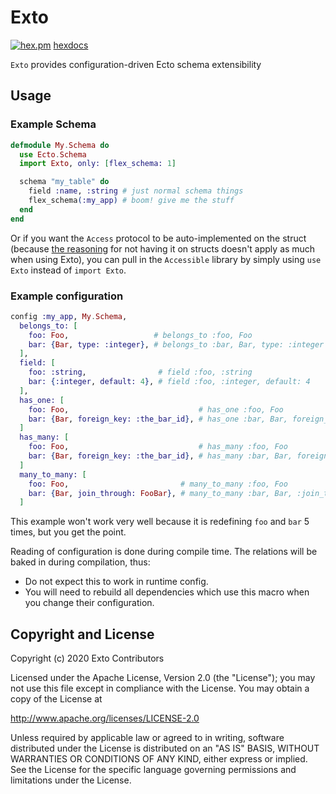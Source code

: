 # Exto

[![hex.pm](https://img.shields.io/hexpm/v/exto)](https://hex.pm/packages/exto)
[hexdocs](https://hexdocs.pm/exto)

`Exto` provides configuration-driven Ecto schema extensibility

## Usage

### Example Schema

```elixir
defmodule My.Schema do
  use Ecto.Schema
  import Exto, only: [flex_schema: 1]

  schema "my_table" do
    field :name, :string # just normal schema things
    flex_schema(:my_app) # boom! give me the stuff
  end
end
```

Or if you want the `Access` protocol to be auto-implemented on the struct (because [the reasoning](https://hexdocs.pm/elixir/Access.html#module-maps-and-structs) for not having it on structs doesn't apply as much when using Exto), you can pull in the `Accessible` library by simply using `use Exto` instead of `import Exto`.

### Example configuration

```elixir
config :my_app, My.Schema,
  belongs_to: [
    foo: Foo,                   # belongs_to :foo, Foo
    bar: {Bar, type: :integer}, # belongs_to :bar, Bar, type: :integer
  ],
  field: [
    foo: :string,                # field :foo, :string
    bar: {:integer, default: 4}, # field :foo, :integer, default: 4
  ],
  has_one: [
    foo: Foo,                             # has_one :foo, Foo
    bar: {Bar, foreign_key: :the_bar_id}, # has_one :bar, Bar, foreign_key: :the_bar_id
  ]
  has_many: [
    foo: Foo,                             # has_many :foo, Foo
    bar: {Bar, foreign_key: :the_bar_id}, # has_many :bar, Bar, foreign_key: :the_bar_id
  ]
  many_to_many: [
    foo: Foo,                         # many_to_many :foo, Foo
    bar: {Bar, join_through: FooBar}, # many_to_many :bar, Bar, :join_through: FooBar
  ]
```

This example won't work very well because it is redefining `foo` and `bar` 5 times, but you get the point.

Reading of configuration is done during compile time. The relations will be baked in during compilation, thus:

* Do not expect this to work in runtime config.
* You will need to rebuild all dependencies which use this macro when you change their configuration.

## Copyright and License

Copyright (c) 2020 Exto Contributors

 Licensed under the Apache License, Version 2.0 (the "License");
you may not use this file except in compliance with the License.
You may obtain a copy of the License at

   http://www.apache.org/licenses/LICENSE-2.0

Unless required by applicable law or agreed to in writing, software
distributed under the License is distributed on an "AS IS" BASIS,
WITHOUT WARRANTIES OR CONDITIONS OF ANY KIND, either express or implied.
See the License for the specific language governing permissions and
limitations under the License.

